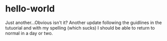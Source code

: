 # hello-world
Just another...Obvious isn't it?
Another update following the guidlines in the tutuorial and with my spelling (which sucks) I should be able to return to normal in a day or two.
